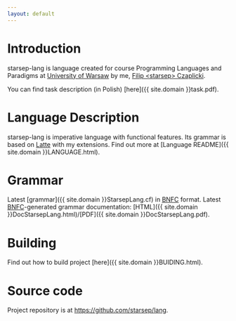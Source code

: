 ```yaml
---
layout: default
---
```


# Introduction
starsep-lang is language created for course Programming Languages and
Paradigms at [University of Warsaw](https://mimuw.edu.pl/en) by me, [Filip &lt;starsep&gt; Czaplicki](https://starsep.com).

You can find task description (in Polish) [here]({{ site.domain }}task.pdf).

# Language Description
starsep-lang is imperative language with functional features.
Its grammar is based on [Latte](https://www.mimuw.edu.pl/~ben/Zajecia/Mrj2013/Latte/) with my extensions.
Find out more at [Language README]({{ site.domain }}LANGUAGE.html).

# Grammar
Latest [grammar]({{ site.domain }}StarsepLang.cf) in [BNFC](https://github.com/BNFC/bnfc) format.
Latest [BNFC](https://github.com/BNFC/bnfc)-generated grammar documentation: [HTML]({{ site.domain }}DocStarsepLang.html)/[PDF]({{ site.domain }}DocStarsepLang.pdf).

# Building
Find out how to build project [here]({{ site.domain }}BUIDING.html).

# Source code
Project repository is at https://github.com/starsep/lang.
